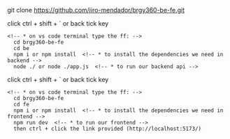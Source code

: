<!-- * clone the github repo to get the codebase -->
git clone https://github.com/jiro-mendador/brgy360-be-fe.git

  <!-- * opening a terminal -->
  click ctrl + shift + ` or back tick key
    
    <!-- * on vs code terminal type the ff: -->
      cd brgy360-be-fe
      cd be
      npm i or npm install  <!-- * to install the dependencies we need in backend -->
      node ./ or node ./app.js  <!-- * to run our backend api -->

  <!-- * after the running the backend let's move to the fe directory -->

  <!-- * opening another terminal -->
  click ctrl + shift + ` or back tick key

    <!-- * on vs code terminal type the ff: -->
      cd brgy360-be-fe
      cd fe
      npm i or npm install  <!-- * to install the dependencies we need in frontend -->
      npm run dev  <!-- * to run our frontend -->
      then ctrl + click the link provided (http://localhost:5173/)

<!-- * THEN YOU'RE GOOD TO GO -->